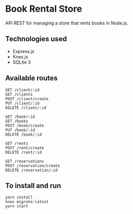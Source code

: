 # Book Rental Store

API REST for managing a store that rents books in Node.js.

## Technologies used

- Express.js
- Knex.js
- SQLite 3

## Available routes

```
GET /client/:id
GET /clients
POST /client/create
PUT /client/:id
DELETE /client/:id

GET /book/:id
GET /books
POST /book/create
PUT /book/:id
DELETE /book/:id

GET /rents
POST /rent/create
DELETE /rent/:id

GET /reservations
POST /reservation/create
DELETE /reservation/:id
```

## To install and run

```
yarn install
knex migrate:latest
yarn start
```
